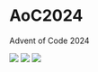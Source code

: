 # AoC2024
Advent of Code 2024


<!--- advent_readme_stars table --->


![](https://img.shields.io/badge/day%20📅-11-blue) ![](https://img.shields.io/badge/stars%20⭐-8-yellow) ![](https://img.shields.io/badge/days%20completed-4-red)